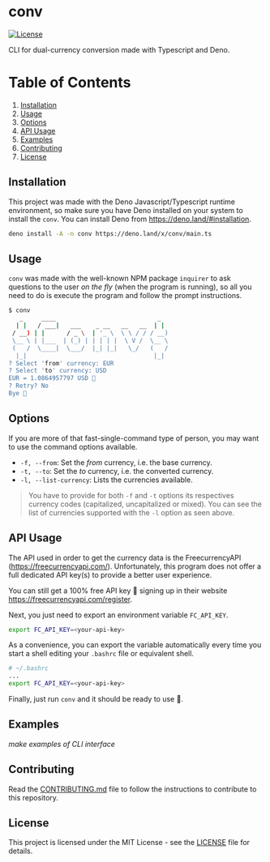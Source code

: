 # conv

[![License](https://img.shields.io/badge/license-MIT-blue.svg)](https://github.com/mayoras/conv/blob/main/LICENSE)

CLI for dual-currency conversion made with Typescript and Deno.

# Table of Contents

1. [Installation](#installation)
2. [Usage](#usage)
3. [Options](#options)
4. [API Usage](#api-usage)
5. [Examples](#examples)
6. [Contributing](#contributing)
7. [License](#license)

## Installation

This project was made with the Deno Javascript/Typescript runtime environment,
so make sure you have Deno installed on your system to install the `conv`. You
can install Deno from https://deno.land/#installation.

```sh
deno install -A -n conv https://deno.land/x/conv/main.ts
```

## Usage

`conv` was made with the well-known NPM package `inquirer` to ask questions to
the user _on the fly_ (when the program is running), so all you need to do is
execute the program and follow the prompt instructions.

```sh
$ conv
   _     ____                            _  
  | |   / ___|   ___    _ __   __   __  | | 
 / __) | |      / _ \  | '_ \  \ \ / / / __)
 \__ \ | |___  | (_) | | | | |  \ V /  \__ \
 (   /  \____|  \___/  |_| |_|   \_/   (   /
  |_|                                   |_| 
? Select 'from' currency: EUR
? Select 'to' currency: USD
EUR = 1.0864957797 USD 💱
? Retry? No
Bye 👋
```

## Options

If you are more of that fast-single-command type of person, you may want to use
the command options available.

- `-f, --from`: Set the _from_ currency, i.e. the base currency.
- `-t, --to`: Set the _to_ currency, i.e. the converted currency.
- `-l, --list-currency`: Lists the currencies available.

> You have to provide for both `-f` and `-t` options its respectives currency
> codes (capitalized, uncapitalized or mixed). You can see the list of
> currencies supported with the `-l` option as seen above.

## API Usage

The API used in order to get the currency data is the FreecurrencyAPI
(https://freecurrencyapi.com/). Unfortunately, this program does not offer a
full dedicated API key(s) to provide a better user experience.

You can still get a 100% free API key 🔑 signing up in their website
https://freecurrencyapi.com/register.

Next, you just need to export an environment variable `FC_API_KEY`.

```sh
export FC_API_KEY=<your-api-key>
```

As a convenience, you can export the variable automatically every time you start
a shell editing your `.bashrc` file or equivalent shell.

```bash
# ~/.bashrc
...
export FC_API_KEY=<your-api-key>
```

Finally, just run `conv` and it should be ready to use 🚀.

## Examples

_make examples of CLI interface_

## Contributing

Read the
[CONTRIBUTING.md](https://github.com/mayoras/conv/blob/main/CONTRIBUTING.md)
file to follow the instructions to contribute to this repository.

## License

This project is licensed under the MIT License - see the
[LICENSE](https://github.com/mayoras/conv/blob/main/LICENSE) file for details.
